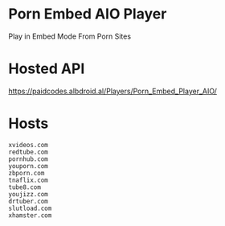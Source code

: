 # Porn Embed AIO Player
Play in Embed Mode From Porn Sites


# Hosted API

https://paidcodes.albdroid.al/Players/Porn_Embed_Player_AIO/

# Hosts
    xvideos.com
    redtube.com
    pornhub.com
    youporn.com
    zbporn.com
    tnaflix.com
    tube8.com
    youjizz.com
    drtuber.com
    slutload.com
    xhamster.com
